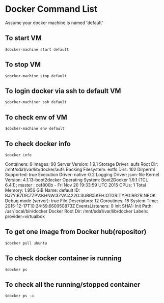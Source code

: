 # Docker Command List
Assume your docker machine is named 'default'

## To start VM
    $docker-machine start default

## To stop VM
    $docker-machine stop default

## To login docker via ssh to default VM
    $docker-machiner ssh default

## To check env of VM
    $docker-machine env default

## To check docker info
    $docker info

Containers: 6
Images: 90
Server Version: 1.9.1
Storage Driver: aufs
 Root Dir: /mnt/sda1/var/lib/docker/aufs
 Backing Filesystem: extfs
 Dirs: 102
 Dirperm1 Supported: true
Execution Driver: native-0.2
Logging Driver: json-file
Kernel Version: 4.1.13-boot2docker
Operating System: Boot2Docker 1.9.1 (TCL 6.4.1); master : cef800b - Fri Nov 20 19:33:59 UTC 2015
CPUs: 1
Total Memory: 1.956 GiB
Name: default
ID: BJ7Y:B7DR:ZZPV:KHNW:3ZVA:422O:3UBR:5KFH:OTGR:TYPG:RR2R:NEOK
Debug mode (server): true
 File Descriptors: 12
 Goroutines: 18
 System Time: 2015-12-17T10:24:59.660050873Z
 EventsListeners: 0
 Init SHA1: 
 Init Path: /usr/local/bin/docker
 Docker Root Dir: /mnt/sda1/var/lib/docker
Labels:
 provider=virtualbox

## To get one image from Docker hub(repositor)
    $docker pull ubuntu

## To check docker container is running
    $docker ps

## To check all the running/stopped container
    $docker ps -a
